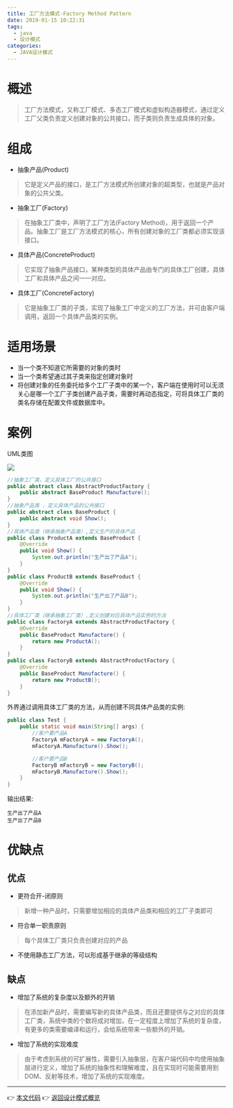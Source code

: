 ```yaml
---
title: 工厂方法模式-Factory Method Pattern
date: 2019-01-15 10:22:31
tags:
  - java
  - 设计模式
categories: 
  - JAVA设计模式
---
```


# 概述
> 工厂方法模式，又称工厂模式、多态工厂模式和虚拟构造器模式，通过定义工厂父类负责定义创建对象的公共接口，而子类则负责生成具体的对象。

<!-- more -->

# 组成

- 抽象产品(Product)
> 它是定义产品的接口，是工厂方法模式所创建对象的超类型，也就是产品对象的公共父类。
- 抽象工厂(Factory)
> 在抽象工厂类中，声明了工厂方法(Factory Method)，用于返回一个产品。抽象工厂是工厂方法模式的核心，所有创建对象的工厂类都必须实现该接口。
- 具体产品(ConcreteProduct)
> 它实现了抽象产品接口，某种类型的具体产品由专门的具体工厂创建，具体工厂和具体产品之间一一对应。
- 具体工厂(ConcreteFactory)
> 它是抽象工厂类的子类，实现了抽象工厂中定义的工厂方法，并可由客户端调用，返回一个具体产品类的实例。

# 适用场景

- 当一个类不知道它所需要的对象的类时
- 当一个类希望通过其子类来指定创建对象时
- 将创建对象的任务委托给多个工厂子类中的某一个，客户端在使用时可以无须关心是哪一个工厂子类创建产品子类，需要时再动态指定，可将具体工厂类的类名存储在配置文件或数据库中。

# 案例

UML类图

![](https://i.loli.net/2019/01/14/5c3ca9c875a43.png)

```java
//抽象工厂类，定义具体工厂的公共接口
public abstract class AbstractProductFactory {
    public abstract BaseProduct Manufacture();
}
//抽象产品类 ，定义具体产品的公共接口
public abstract class BaseProduct {
    public abstract void Show();
}
//具体产品类（继承抽象产品类）,定义生产的具体产品
public class ProductA extends BaseProduct {
    @Override
    public void Show() {
        System.out.println("生产出了产品A");
    }
}
public class ProductB extends BaseProduct {
    @Override
    public void Show() {
        System.out.println("生产出了产品B");
    }
}
//具体工厂类（继承抽象工厂类）,定义创建对应具体产品实例的方法
public class FactoryA extends AbstractProductFactory {
    @Override
    public BaseProduct Manufacture() {
        return new ProductA();
    }
}
public class FactoryB extends AbstractProductFactory {
    @Override
    public BaseProduct Manufacture() {
        return new ProductB();
    }
}
```

外界通过调用具体工厂类的方法，从而创建不同具体产品类的实例:

```java
public class Test {
    public static void main(String[] args) {
        //客户要产品A
        FactoryA mFactoryA = new FactoryA();
        mFactoryA.Manufacture().Show();

        //客户要产品B
        FactoryB mFactoryB = new FactoryB();
        mFactoryB.Manufacture().Show();
    }
}
```

输出结果:

```
生产出了产品A
生产出了产品B
```

# 优缺点

## 优点

- 更符合开-闭原则
> 新增一种产品时，只需要增加相应的具体产品类和相应的工厂子类即可
- 符合单一职责原则
> 每个具体工厂类只负责创建对应的产品
- 不使用静态工厂方法，可以形成基于继承的等级结构

## 缺点

- 增加了系统的复杂度以及额外的开销
> 在添加新产品时，需要编写新的具体产品类，而且还要提供与之对应的具体工厂类，系统中类的个数将成对增加，在一定程度上增加了系统的复杂度，有更多的类需要编译和运行，会给系统带来一些额外的开销。
- 增加了系统的实现难度
> 由于考虑到系统的可扩展性，需要引入抽象层，在客户端代码中均使用抽象层进行定义，增加了系统的抽象性和理解难度，且在实现时可能需要用到DOM、反射等技术，增加了系统的实现难度。

---
👉 [本文代码](https://github.com/gcdd1993/java-design-pattern/tree/master/src/main/java/factoryMethodPattern)
👉 [返回设计模式概览](../../设计模式概览)